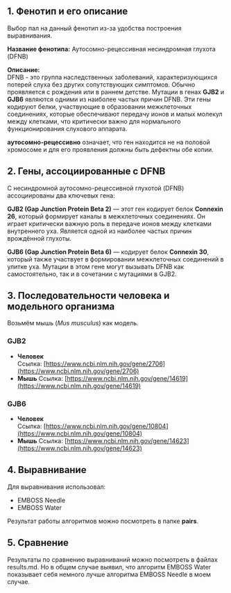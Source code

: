 ## **1\. Фенотип и его описание**

Выбор пал на данный фенотип из\-за удобства построения выравнивания.

**Название фенотипа:** Аутосомно-рецессивная несиндромная глухота (DFNB)

**Описание:**  
DFNB \- это группа наследственных заболеваний, характеризующихся потерей слуха без других сопутствующих симптомов. Обычно проявляется с рождения или в раннем детстве. Мутации в генах **GJB2** и **GJB6** являются одними из наиболее частых причин DFNB. Эти гены кодируют белки, участвующие в образовании межклеточных соединениях, которые обеспечивают передачу ионов и малых молекул между клетками, что критически важно для нормального функционирования слухового аппарата.

**аутосомно-рецессивно** означает, что ген находится не на половой хромосоме и для его проявления должны быть дефектны обе копии.

## **2\. Гены, ассоциированные с DFNB**

С несиндромной аутосомно-рецессивной глухотой (DFNB) ассоциированы два ключевых гена:

**GJB2 (Gap Junction Protein Beta 2\)** — этот ген кодирует белок **Connexin 26**, который формирует каналы в межклеточных соединениях. Он играет критически важную роль в передаче ионов между клетками внутреннего уха. Является одной из наиболее частых причин врождённой глухоты.

**GJB6 (Gap Junction Protein Beta 6\)** — кодирует белок **Connexin 30**, который также участвует в формировании межклеточных соединений в улитке уха. Мутации в этом гене могут вызывать DFNB как самостоятельно, так и в сочетании с мутациями в GJB2.

## **3\. Последовательности человека и модельного организма**

Возьмём мышь (*Mus musculus*) как модель.

### **GJB2** 

* **Человек**  
  Ссылка: [https://www.ncbi.nlm.nih.gov/gene/2706](https://www.ncbi.nlm.nih.gov/gene/2706)  
* **Мышь**
  Ссылка: [https://www.ncbi.nlm.nih.gov/gene/14619](https://www.ncbi.nlm.nih.gov/gene/14619)

### **GJB6** 

* **Человек**  
  Ссылка: [https://www.ncbi.nlm.nih.gov/gene/10804](https://www.ncbi.nlm.nih.gov/gene/10804)  
* **Мышь**
  Ссылка: [https://www.ncbi.nlm.nih.gov/gene/14623](https://www.ncbi.nlm.nih.gov/gene/14623)

## **4\. Выравнивание**

Для выравнивания использовал:

* EMBOSS Needle  
* EMBOSS Water

Результат работы алгоритмов можно посмотреть в папке **pairs**.

## **5\. Сравнение**

Результаты по сравнению выравниваний можно посмотреть в файлах results.md. Но в общем случае выявил, что алгоритм EMBOSS Water показывает себя немного лучше алгоритма EMBOSS Needle в моем случае.


